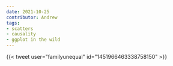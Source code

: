 ```yaml
---
date: 2021-10-25
contributor: Andrew
tags:
- scatters
- causality
- ggplot in the wild
---
```


{{< tweet user="familyunequal" id="1451966463338758150" >}}
